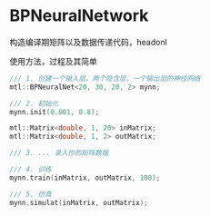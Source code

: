 # BPNeuralNetwork

构造编译期矩阵以及数据传递代码，headonl

使用方法，过程及其简单
```cpp
/// 1. 创建一个输入层，两个隐含层，一个输出层的神经网络
mtl::BPNeuralNet<20, 30, 20, 2> mynn;

/// 2. 初始化
mynn.init(0.001, 0.8);

mtl::Matrix<double, 1, 20> inMatrix;
mtl::Matrix<double, 1, 2> outMatrix;

/// 3. ... 录入你的矩阵数据

/// 4. 训练
mynn.train(inMatrix, outMatrix, 100);

/// 5. 仿真
mynn.simulat(inMatrix, outMatrix);
```
